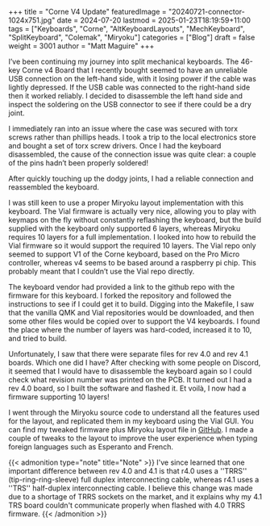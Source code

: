 +++
title = "Corne V4 Update"
featuredImage = "20240721-connector-1024x751.jpg"
date = 2024-07-20
lastmod = 2025-01-23T18:19:59+11:00
tags = ["Keyboards", "Corne", "AltKeyboardLayouts", "MechKeyboard", "SplitKeyboard", "Colemak", "Miryoku"]
categories = ["Blog"]
draft = false
weight = 3001
author = "Matt Maguire"
+++

I’ve been continuing my journey into split mechanical keyboards. The 46-key Corne v4 Board that I recently bought seemed to have an unreliable USB connection on the left-hand side, with it losing power if the cable was lightly depressed. If the USB cable was connected to the right-hand side then it worked reliably. I decided to disassemble the left hand side and inspect the soldering on the USB connector to see if there could be a dry joint.

I immediately ran into an issue where the case was secured with torx screws rather than phillips heads. I took a trip to the local electronics store and bought a set of torx screw drivers. Once I had the keyboard disassembled, the cause of the connection issue was quite clear: a couple of the pins hadn’t been properly soldered!

After quickly touching up the dodgy joints, I had a reliable connection and reassembled the keyboard.

I was still keen to use a proper Miryoku layout implementation with this keyboard. The Vial firmware is actually very nice, allowing you to play with keymaps on the fly without constantly reflashing the keyboard, but the build supplied with the keyboard only supported 6 layers, whereas Miryoku requires 10 layers for a full implementation. I looked into how to rebuild the Vial firmware so it would support the required 10 layers. The Vial repo only seemed to support V1 of the Corne keyboard, based on the Pro Micro controller, whereas v4 seems to be based around a raspberry pi chip. This probably meant that I couldn’t use the Vial repo directly.

The keyboard vendor had provided a link to the github repo with the firmware for this keyboard. I forked the repository and followed the instructions to see if I could get it to build. Digging into the Makefile, I saw that the vanilla QMK and Vial repositories would be downloaded, and then some other files would be copied over to support the V4 keyboards. I found the place where the number of layers was hard-coded, increased it to 10, and tried to build.

Unfortunately, I saw that there were separate files for rev 4.0 and rev 4.1 boards. Which one did I have? After checking with some people on Discord, it seemed that I would have to disassemble the keyboard again so I could check what revision number was printed on the PCB. It turned out I had a rev 4.0 board, so I built the software and flashed it. Et voilà, I now had a firmware supporting 10 layers!

I went through the Miryoku source code to understand all the features used for the layout, and replicated them in my keyboard using the Vial GUI. You can find my tweaked firmware plus Miryoku layout file in [GitHub](https://github.com/matt-maguire/kbd_firmware/tree/custom/keyboards/crkbd/vial-kb). I made a couple of tweaks to the layout to improve the user experience when typing foreign languages such as Esperanto and French.

{{< admonition type="note" title="Note" >}}
I've since learned that one important difference between rev 4.0 and 4.1 is that r4.0 uses a ''TRRS'' (tip-ring-ring-sleeve) full duplex interconnecting cable, whereas r4.1 uses a ''TRS'' half-duplex interconnecting cable. I believe this change was made due to a shortage of TRRS sockets on the market, and it explains why my 4.1 TRS board couldn't communicate properly when flashed with 4.0 TRRS firmware.
{{< /admonition >}}
